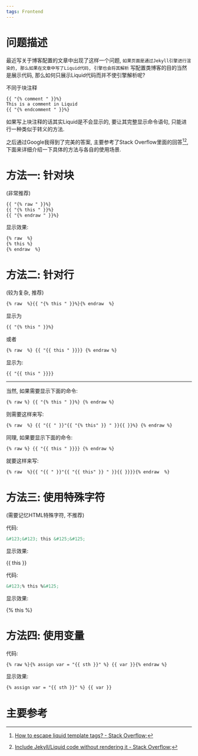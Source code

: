 ```yaml
---
tags: Frontend
---
```




# 问题描述

最近写关于博客配置的文章中出现了这样一个问题, `如果页面是通过Jekyll引擎进行渲染的, 那么如果在文章中写了Liquid代码, 引擎也会将其解析` 写配置类博客的目的当然是展示代码, 那么如何只展示Liquid代码而并不使引擎解析呢? 



不同于块注释

```html
{{ "{% comment " }}%}
This is a comment in Liquid 
{{ "{% endcomment " }}%}
```



如果写上块注释的话其实Liquid是不会显示的, 要让其完整显示命令语句, 只能进行一种类似于转义的方法. 

之后通过Google我得到了完美的答案, 主要参考了Stack Overflow里面的回答[^1][^2], 下面来详细介绍一下具体的方法与各自的使用场景. 





# 方法一: 针对块

(非常推荐)

```html
{{ "{% raw " }}%}
{{ "{% this " }}%}
{{ "{% endraw " }}%}
```

显示效果:

```html
{% raw  %}
{% this %}
{% endraw  %}
```



# 方法二: 针对行

(较为复杂, 推荐)

```html
{% raw  %}{{ "{% this " }}%}{% endraw  %}
```

显示为

```html
{{ "{% this " }}%}
```

或者

```html
{% raw  %} {{ "{{ this " }}}} {% endraw %}
```

显示为:

```html
{{ "{{ this " }}}}
```

---

当然, 如果需要显示下面的命令: 

```html
{% raw %} {{ "{% this " }}%} {% endraw %}
```

则需要这样来写:

```html
{% raw  %} {{ "{{ " }}"{{ "{% this" }} " }}{{ }}%} {% endraw %}
```

同理, 如果要显示下面的命令:

```html
{% raw %} {{ "{{ this " }}}} {% endraw %}
```

就要这样来写:

```html
{% raw  %}{{ "{{ " }}"{{ "{{ this" }} " }}{{ }}}}{% endraw  %}
```



# 方法三: 使用特殊字符

(需要记忆HTML特殊字符, 不推荐)

代码:

```html
&#123;&#123; this &#125;&#125;
```

显示效果:

&#123;&#123; this &#125;&#125;



代码: 

```html
&#123;% this %&#125;
```

显示效果:

&#123;% this %&#125;



# 方法四: 使用变量

代码:

```html
{% raw %}{% assign var = "{{ sth }}" %} {{ var }}{% endraw %}
```

显示效果: 

```html
{% assign var = "{{ sth }}" %} {{ var }}
```





# 主要参考

[^1]:[How to escape liquid template tags? - Stack Overflow](https://stackoverflow.com/questions/3426182/how-to-escape-liquid-template-tags/13582517#13582517?newreg=ac585e721bad49e8860c8d4c78709404);
[^2]:[Include Jekyll/Liquid code without rendering it - Stack Overflow](https://stackoverflow.com/questions/37688226/include-jekyll-liquid-code-without-rendering-it);
